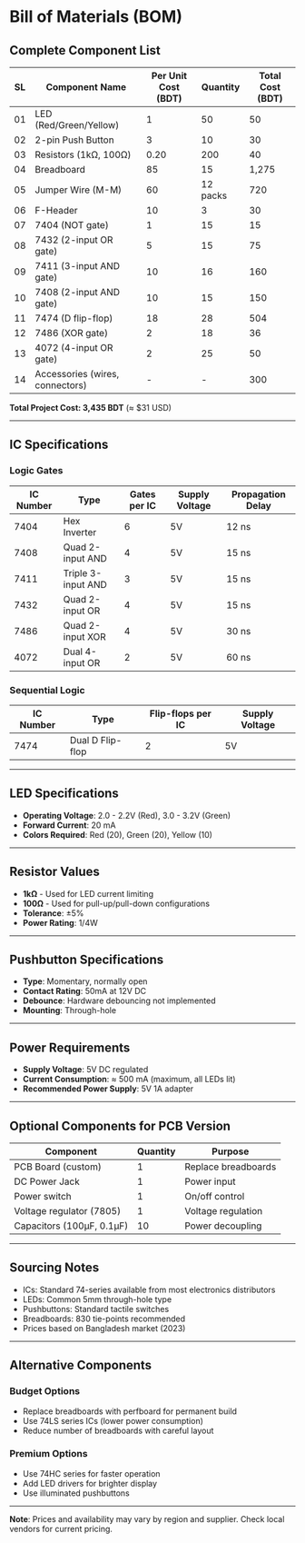 # Bill of Materials (BOM)

## Complete Component List

| SL | Component Name | Per Unit Cost (BDT) | Quantity | Total Cost (BDT) |
|----|----------------|---------------------|----------|------------------|
| 01 | LED (Red/Green/Yellow) | 1 | 50 | 50 |
| 02 | 2-pin Push Button | 3 | 10 | 30 |
| 03 | Resistors (1kΩ, 100Ω) | 0.20 | 200 | 40 |
| 04 | Breadboard | 85 | 15 | 1,275 |
| 05 | Jumper Wire (M-M) | 60 | 12 packs | 720 |
| 06 | F-Header | 10 | 3 | 30 |
| 07 | 7404 (NOT gate) | 1 | 15 | 15 |
| 08 | 7432 (2-input OR gate) | 5 | 15 | 75 |
| 09 | 7411 (3-input AND gate) | 10 | 16 | 160 |
| 10 | 7408 (2-input AND gate) | 10 | 15 | 150 |
| 11 | 7474 (D flip-flop) | 18 | 28 | 504 |
| 12 | 7486 (XOR gate) | 2 | 18 | 36 |
| 13 | 4072 (4-input OR gate) | 2 | 25 | 50 |
| 14 | Accessories (wires, connectors) | - | - | 300 |

**Total Project Cost: 3,435 BDT** (≈ $31 USD)

---

## IC Specifications

### Logic Gates

| IC Number | Type | Gates per IC | Supply Voltage | Propagation Delay |
|-----------|------|--------------|----------------|-------------------|
| 7404 | Hex Inverter | 6 | 5V | 12 ns |
| 7408 | Quad 2-input AND | 4 | 5V | 15 ns |
| 7411 | Triple 3-input AND | 3 | 5V | 15 ns |
| 7432 | Quad 2-input OR | 4 | 5V | 15 ns |
| 7486 | Quad 2-input XOR | 4 | 5V | 30 ns |
| 4072 | Dual 4-input OR | 2 | 5V | 60 ns |

### Sequential Logic

| IC Number | Type | Flip-flops per IC | Supply Voltage |
|-----------|------|-------------------|----------------|
| 7474 | Dual D Flip-flop | 2 | 5V |

---

## LED Specifications

- **Operating Voltage**: 2.0 - 2.2V (Red), 3.0 - 3.2V (Green)
- **Forward Current**: 20 mA
- **Colors Required**: Red (20), Green (20), Yellow (10)

---

## Resistor Values

- **1kΩ** - Used for LED current limiting
- **100Ω** - Used for pull-up/pull-down configurations
- **Tolerance**: ±5%
- **Power Rating**: 1/4W

---

## Pushbutton Specifications

- **Type**: Momentary, normally open
- **Contact Rating**: 50mA at 12V DC
- **Debounce**: Hardware debouncing not implemented
- **Mounting**: Through-hole

---

## Power Requirements

- **Supply Voltage**: 5V DC regulated
- **Current Consumption**: ≈ 500 mA (maximum, all LEDs lit)
- **Recommended Power Supply**: 5V 1A adapter

---

## Optional Components for PCB Version

| Component | Quantity | Purpose |
|-----------|----------|---------|
| PCB Board (custom) | 1 | Replace breadboards |
| DC Power Jack | 1 | Power input |
| Power switch | 1 | On/off control |
| Voltage regulator (7805) | 1 | Voltage regulation |
| Capacitors (100µF, 0.1µF) | 10 | Power decoupling |

---

## Sourcing Notes

- ICs: Standard 74-series available from most electronics distributors
- LEDs: Common 5mm through-hole type
- Pushbuttons: Standard tactile switches
- Breadboards: 830 tie-points recommended
- Prices based on Bangladesh market (2023)

---

## Alternative Components

### Budget Options
- Replace breadboards with perfboard for permanent build
- Use 74LS series ICs (lower power consumption)
- Reduce number of breadboards with careful layout

### Premium Options
- Use 74HC series for faster operation
- Add LED drivers for brighter display
- Use illuminated pushbuttons

---

**Note**: Prices and availability may vary by region and supplier. Check local vendors for current pricing.
